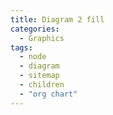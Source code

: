 ```yaml
---
title: Diagram 2 fill
categories:
  - Graphics
tags:
  - node
  - diagram
  - sitemap
  - children
  - "org chart"
---
```

